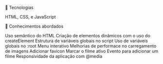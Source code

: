 🚀 Tecnologias

HTML,
CSS, e
JavaScript


📔 Conhecimentos abordados

 Uso semântico do HTML
 Criação de elementos dinâmicos com o uso do createElement
 Estrutura de variáveis globais no script
 Uso de variáveis globais no :root
 Menu interativo
 Melhorias de performace no carregamento de imagens
 Adicionar favicon
 Marcar o filme ativo
 Evento para adicionar um filme
 Responsividade da aplicação com @media
